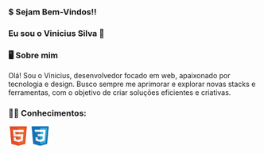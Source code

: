 ### $ Sejam Bem-Vindos!!
### Eu sou o Vinicius Silva 👋

### 🖥️ Sobre mim
Olá! Sou o Vinicius, desenvolvedor focado em web, apaixonado por tecnologia e design.
Busco sempre me aprimorar e explorar novas stacks e ferramentas, com o objetivo de criar soluções eficientes e criativas.
 
### 🧑‍💻 Conhecimentos:

<img src="https://raw.githubusercontent.com/devicons/devicon/master/icons/html5/html5-original.svg" width="40" height="40"/>
<img src="https://raw.githubusercontent.com/devicons/devicon/master/icons/css3/css3-original.svg" width="40" height="40"/>
